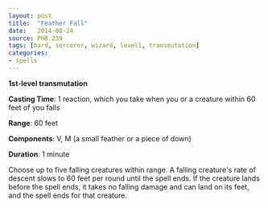 ```yaml
---
layout: post
title:  "Feather Fall"
date:   2014-08-24
source: PHB.239
tags: [bard, sorcerer, wizard, level1, transmutation]
categories:
- spells
---
```


**1st-level transmutation**

**Casting Time**: 1 reaction, which you take when you or a creature within 60 feet of you falls

**Range**: 60 feet

**Components**: V, M (a small feather or a piece of down)

**Duration**: 1 minute

Choose up to five falling creatures within range. A falling creature's rate of descent slows to 60 feet per round until the spell ends. If the creature lands before the spell ends, it takes no falling damage and can land on its feet, and the spell ends for that creature.
